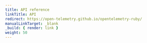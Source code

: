 ```yaml
---
title: API reference
linkTitle: API
redirect: https://open-telemetry.github.io/opentelemetry-ruby/
manualLinkTarget: _blank
_build: { render: link }
weight: 50
---
```

